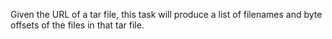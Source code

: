 Given the URL of a tar file, this task will produce a list of filenames and byte offsets of the files in that tar file.
